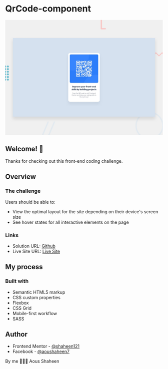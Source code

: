 # QrCode-component
![Design preview for the Clipboard landing page coding challenge](./images/desktop-preview.jpg)

## Welcome! 👋
Thanks for checking out this front-end coding challenge.

## Overview

### The challenge

Users should be able to:

- View the optimal layout for the site depending on their device's screen size
- See hover states for all interactive elements on the page

### Links

- Solution URL: [Github](https://github.com/Shaheen121/QrCode-component.git)
- Live Site URL: [Live Site](https://Shaheen121.github.io/QrCode-component/)

## My process

### Built with

- Semantic HTML5 markup
- CSS custom properties
- Flexbox
- CSS Grid
- Mobile-first workflow
- SASS


## Author

- Frontend Mentor - [@shaheen121](https://www.frontendmentor.io/profile/Shaheen121)
- Facebook - [@aoushaheen7](https://www.facebook.com/shaheen7tl/)

By me 🚀🚀🚀
Aous Shaheen